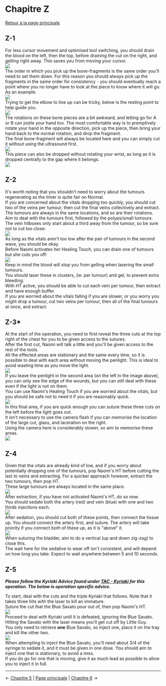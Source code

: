 
# Chapitre Z

[Retour à la page principale](../../index/fr/index.md)

## Z-1

For less cursor movement and optimised tool switching, you should drain the blood on the left, then the top, before draining the cut on the right, and gelling right away. This saves you from moving your cursor. <br>
![](../img/Z-1_blood.png) <br>
The order in which you pick up the bone-fragments is the same order you'll need to set them down. For this reason you should always pick up the fragments in the same order for consistency - you should eventually reach a point where you no longer have to look at the piece to know where it will go. As an example: <br>
![](../img/Z-1_boneOrder.png) <br>
Trying to get the elbow to line up can be tricky, below is the resting point to help guide you. <br>
![](../img/Z-1_elbow.png) <br>
The rotations on these bone pieces are a bit awkward, and letting go for A or B can jostle your hand too. The most comfortable way is to premptively rotate your hand in the opposite direction, pick up the piece, then bring your hand back to the normal rotation, and drop the fragment. <br>
The final bone-fragment will always be located here and you can simply cut it without using the ultrasound first. <br>
![](../img/Z-1_finalBone.png) <br>
This piece can also be dropped without rotating your wrist, as long as it is dropped centrally to the gap where it belongs. <br>
![](../img/Z-1_finalPlacement.png) <br>

## Z-2

It's worth noting that you shouldn't need to worry about the tumours regenerating as the timer is quite fair on Normal. <br>
If you are concerned about the vitals dropping too quickly, you should cut two of the veins per tumour, then cut the final veins collectively and extract. <br>
The tumours are always in the same locations, and so are their rotations. <br>
Aim to deal with the tumours first, followed by the polyps/small tumours. <br>
The vein hitboxes only start about a third away from the tumour, so be sure not to cut too close: <br>
![](../img/Z-2_hitboxes.png) <br>
As long as the vitals aren't too low after the pair of tumours in the second wave, you should be okay. <br>
Before Naomi activates her Healing Touch, you can drain one of tumours but she cuts you off: <br>
![](../img/Z-2_preHT.png) <br>
Keep in mind the blood will stop you from gelling when lasering the small tumours. <br>
You should laser these in clusters, (ie: per tumour) and gel, to prevent extra bleeding. <br>
With HT active, you should be able to cut each vein per tumour, then extract and have enough buffer. <br>
If you are worried about the vitals falling if you are slower, or you worry you might drop a tumour, cut two veins per tumour, then all of the final tumours at once, and extract. <br>

## Z-3*

At the start of the operation, you need to first reveal the three cuts at the top right of the chest for you to be given access to the sutures. <br>
After the first cut, Naomi will talk a little and you'll be given access to the rest of the tools. <br>
All the effected areas are stationary and the same every time, so it is possible to deal with each area without moving the penlight. This is ideal to avoid wasting time as you move the light. <br>
![](../img/Z-3_initial.png) <br>
If you leave the penlight in the second area (on the left in the image above), you can only see the edge of the wounds, but you can still deal with these even if the light is not on them. <br>
You can use Naomi's Healing Touch if you are worried about the vitals, but you should be safe not to need it if you are reasonably quick. <br>
![](../img/Z-3_firstArea.png) <br>
In this final area, if you are quick enough you can suture these three cuts on the left before the light goes out. <br>
It isn't necessary to use the camera flash if you can memorise the location of the large cut, glass, and laceration on the right. <br>
Using the camera here is considerably slower, so aim to memorise these areas. <br>
![](../img/Z-3_secondArea.png) <br>

## Z-4

Given that the vitals are already kind of low, and if you worry about potentially dropping one of the tumours, pop Naomi's HT before cutting the last to veins and extracting. For a quicker approach however, extract the two tumours, then pop HT.<br>
These large tumours are always located in the same place. <br>
![](../img/Z-4_tumours.png) <br>
After extraction, if you have not activated Naomi's HT, do so now. <br>
You should sedate both the artery (red) and vein (blue) with one and two thirds injections each. <br>
![](../img/Z-4_sedative.png) <br>
After sedation, you should cut both of these points, then connect the tissue up. You should connect the artery first, and suture. The artery will take priority if you connect both of these up, as it is "above" it. <br>
![](../img/Z-4_artery.png) <br>
When suturing the bladder, aim to do a vertical (up and down zig-zag) to close this. <br>
The wait here for the sedative to wear off isn't consistent, and will depend on how long you take. Expect to wait anywhere between 5 and 10 seconds. <br>

## Z-5

***Please follow the Kyriaki Advice found under [TAC - Kyriaki](../../guilt/fr/kyriaki.md) for this operation. The below is operation specific advice.*** <br>

To start, deal with the cuts and the triple Kyriaki that follows. Note that it takes three hits with the laser to kill an immature. <br>
Suture the cut that the Blue Savato pour out of, then pop Naomi's HT. <br>
![](../img/Z-5_HT.png) <br>
Proceed to deal with Kyriaki until it is defeated, ignoring the Blue Savato. Hitting the Savato with the laser means you'll get cut off by Little Guy. <br>
You only need to retrieve **one** Blue Savato, so inject one, place it on the tray and kill the other two. <br>
![](../img/Z-5_extract.png) <br>
When attempting to inject the Blue Savato, you'll need about 3/4 of the syringe to sedate it, and it must be given in one dose. You should aim to inject one that is stationary, to avoid a miss. <br>
If you do go for one that is moving, give it as much lead as possible to allow you to inject it in full. <br>

---

← [Chapitre 5](./chp5.md) | [Page principale](../../index/fr/index.md) | [Chapitre 6](./chp6.md) →